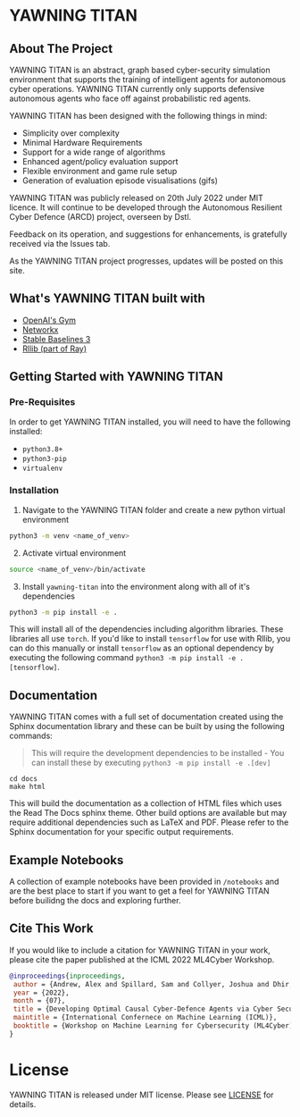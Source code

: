 # YAWNING TITAN

## About The Project
YAWNING TITAN is an abstract, graph based cyber-security simulation environment that supports the training of
intelligent agents for autonomous cyber operations. YAWNING TITAN currently only supports defensive autonomous agents
who face off against probabilistic red agents.

YAWNING TITAN has been designed with the following things in mind:
- Simplicity over complexity
- Minimal Hardware Requirements
- Support for a wide range of algorithms
- Enhanced agent/policy evaluation support
- Flexible environment and game rule setup
- Generation of evaluation episode visualisations (gifs)

YAWNING TITAN was publicly released on 20th July 2022 under MIT licence. It will continue to be developed through the Autonomous Resilient Cyber Defence (ARCD) project, overseen by Dstl.

Feedback on its operation, and suggestions for enhancements, is gratefully received via the Issues tab.

As the YAWNING TITAN project progresses, updates will be posted on this site.

## What's YAWNING TITAN built with

- [OpenAI's Gym](https://gym.openai.com/)
- [Networkx](https://github.com/networkx/networkx)
- [Stable Baselines 3](https://github.com/DLR-RM/stable-baselines3)
- [Rllib (part of Ray)](https://github.com/ray-project/ray)

## Getting Started with YAWNING TITAN

### Pre-Requisites

In order to get YAWNING TITAN installed, you will need to have the following installed:
- `python3.8+`
- `python3-pip`
- `virtualenv`

### Installation
1. Navigate to the YAWNING TITAN folder and create a new python virtual environment
```bash
python3 -m venv <name_of_venv>
```
2. Activate virtual environment
```bash
source <name_of_venv>/bin/activate
```
3. Install `yawning-titan` into the environment along with all of it's dependencies
```bash
python3 -m pip install -e .
```
This will install all of the dependencies including algorithm libraries. These libraries
all use `torch`. If you'd like to install `tensorflow` for use with Rllib, you can do this manually
or install `tensorflow` as an optional dependency by executing the following command `python3 -m pip install -e .[tensorflow]`.

## Documentation

YAWNING TITAN comes with a full set of documentation created using the Sphinx documentation library and these can be built by using the following commands:
> This will require the development dependencies to be installed - You can install these by executing  ``python3 -m pip install -e .[dev]``
```
cd docs
make html
```
This will build the documentation as a collection of HTML files which uses the Read The Docs sphinx theme. Other build options are available but may require additional dependencies such as LaTeX and PDF.
Please refer to the Sphinx documentation for your specific output requirements.

## Example Notebooks

A collection of example notebooks have been provided in `/notebooks` and are the best place to start if you want to get a feel for YAWNING TITAN before builidng the docs and exploring
further.

## Cite This Work

If you would like to include a citation for YAWNING TITAN in your work, please cite the paper published at the ICML 2022 ML4Cyber Workshop.
```bibtex
@inproceedings{inproceedings,
 author = {Andrew, Alex and Spillard, Sam and Collyer, Joshua and Dhir, Neil},
 year = {2022},
 month = {07},
 title = {Developing Optimal Causal Cyber-Defence Agents via Cyber Security Simulation},
 maintitle = {International Confernece on Machine Learning (ICML)},
 booktitle = {Workshop on Machine Learning for Cybersecurity (ML4Cyber)}
}
```

# License

YAWNING TITAN is released under MIT license. Please see [LICENSE](LICENSE) for details.
